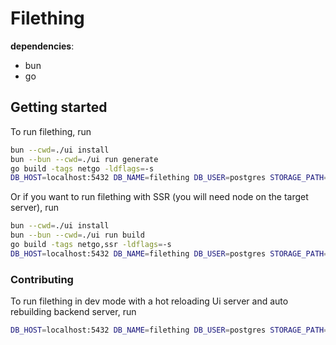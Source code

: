 # Filething

**dependencies**:

- bun
- go

## Getting started

To run filething, run

```BASH
bun --cwd=./ui install
bun --bun --cwd=./ui run generate
go build -tags netgo -ldflags=-s
DB_HOST=localhost:5432 DB_NAME=filething DB_USER=postgres STORAGE_PATH=data ./filething
```

Or if you want to run filething with SSR (you will need node on the target server), run

```BASH
bun --cwd=./ui install
bun --bun --cwd=./ui run build
go build -tags netgo,ssr -ldflags=-s
DB_HOST=localhost:5432 DB_NAME=filething DB_USER=postgres STORAGE_PATH=data ./filething
```

### Contributing

To run filething in dev mode with a hot reloading Ui server and auto rebuilding backend server, run

```BASH
DB_HOST=localhost:5432 DB_NAME=filething DB_USER=postgres STORAGE_PATH=data CompileDaemon --build="go build -tags netgo,dev -ldflags=-s" --command=./filething --exclude-dir=data/ --exclude-dir=ui/ --graceful-kill
```
